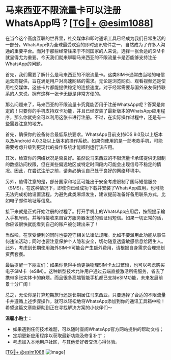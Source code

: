 # 马来西亚不限流量卡可以注册WhatsApp吗？[[TG💪+ @esim1088](https://t.me/s/esim1088)]

在当今这个高度互联的世界里，社交媒体和即时通讯工具已经成为我们日常生活的一部分。WhatsApp作为全球最受欢迎的即时通讯软件之一，自然成为了许多人沟通的重要平台。而对于那些经常往来于不同国家的人来说，选择一张合适的SIM卡就显得尤为重要。今天我们就来聊聊马来西亚的不限流量卡是否能够支持注册WhatsApp的问题。

首先，我们需要了解什么是马来西亚的不限流量卡。这类SIM卡通常由当地的电信运营商提供，旨在满足用户对高速网络的需求。无论是浏览网页、观看视频还是使用社交媒体，这些卡片都能提供稳定的连接速度。对于经常需要与国外亲友保持联系的人来说，拥有这样一张卡无疑是非常方便的。

那么问题来了，马来西亚的不限流量卡究竟能否用于注册WhatsApp呢？答案是肯定的！只要你的手机支持双卡功能，并且已经安装了最新版本的WhatsApp应用程序，那么你就完全可以利用这张卡进行注册。不过，在实际操作过程中，还是有一些需要注意的地方。

首先，确保你的设备符合最低系统要求。WhatsApp目前支持iOS 9.0及以上版本以及Android 4.0.3及以上版本的操作系统。如果你使用的是一部老款手机，可能需要考虑升级到更现代的操作系统才能顺利运行该应用。

其次，检查你的网络状况是否良好。虽然说马来西亚的不限流量卡承诺提供无限制的数据访问权限，但在某些偏远地区或特定时间段内可能会出现信号不稳定的情况。因此，在尝试注册之前，请务必确认自己处于良好的网络环境中。

另外，值得注意的是，部分国家和地区可能出于安全考虑限制了国际短信服务（SMS）。在这种情况下，即使你已经成功下载并安装了WhatsApp应用，也可能无法完成初始设置流程。为避免此类麻烦发生，建议提前准备好备用联系方式，比如电子邮件地址等信息。

接下来就是正式开始注册的过程了。打开手机上的WhatsApp应用后，按照提示输入手机号码，并等待接收来自官方服务器发送的验证码短信。如果一切正常的话，你应该很快就能看到自己的账户被创建出来了！

当然啦，在享受便利的同时也要遵守相关法律法规哦。比如不要滥用此功能从事任何违法活动；同时也要注意保护个人隐私安全，切勿随意透露敏感信息给陌生人。此外，考虑到长期使用海外SIM卡可能会产生额外费用，请根据自身需求合理规划资费套餐。

最后提醒一下朋友们：如果你觉得手动更换物理SIM卡太过繁琐，也可以考虑购买电子SIM卡（eSIM）。这种新型技术允许用户通过云端直接激活所需服务，省去了携带多张实体卡的麻烦。而且很多高端智能手机都已支持eSIM功能，未来发展前景十分广阔！

总之，无论你是打算短期旅行还是长期居住马来西亚，只要选择了合适的不限流量卡并遵循上述步骤操作，就可以轻松地将WhatsApp添加到你的通讯工具箱中啦！希望这篇文章能帮助到正在寻找解决方案的小伙伴们～

**温馨小贴士：**
- 如果遇到任何技术难题，可以随时查阅WhatsApp官方网站提供的帮助文档；
- 定期更新应用程序以获取最新功能及修复补丁；
- 考虑加入本地用户社区，与其他爱好者交流心得体验。

[[TG💪+ @esim1088](https://t.me/s/esim1088) ![Image](https://i.postimg.cc/4NQfJmqS/Snipaste-2025-05-13-00-14-12.png)]